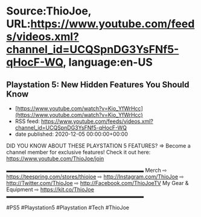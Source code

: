 # Source:ThioJoe, URL:https://www.youtube.com/feeds/videos.xml?channel_id=UCQSpnDG3YsFNf5-qHocF-WQ, language:en-US

## Playstation 5: New Hidden Features You Should Know
 - [https://www.youtube.com/watch?v=Kio_YfWrHcc](https://www.youtube.com/watch?v=Kio_YfWrHcc)
 - RSS feed: https://www.youtube.com/feeds/videos.xml?channel_id=UCQSpnDG3YsFNf5-qHocF-WQ
 - date published: 2020-12-05 00:00:00+00:00

DID YOU KNOW ABOUT THESE PLAYSTATION 5 FEATURES?
⇒ Become a channel member for exclusive features! Check it out here: https://www.youtube.com/ThioJoe/join

▬▬▬▬▬▬▬▬▬▬▬▬▬▬▬▬▬▬▬▬▬▬▬▬▬▬
Merch ⇨ https://teespring.com/stores/thiojoe
⇨ http://Instagram.com/ThioJoe
⇨ http://Twitter.com/ThioJoe
⇨ http://Facebook.com/ThioJoeTV
My Gear & Equipment ⇨ https://kit.co/ThioJoe
▬▬▬▬▬▬▬▬▬▬▬▬▬▬▬▬▬▬▬▬▬▬▬▬▬▬

#PS5 #Playstation5 #Playstation #Tech #ThioJoe

